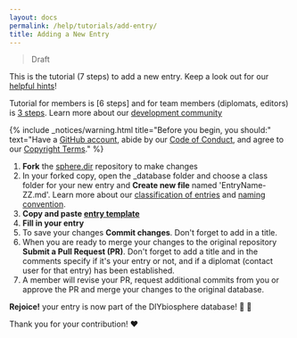 ```yaml
---
layout: docs
permalink: /help/tutorials/add-entry/
title: Adding a New Entry
---
```

> Draft

This is the tutorial (7 steps) to add a new entry. Keep a look out for our [helpful hints]!

Tutorial for members is [6 steps] and for team members (diplomats, editors) is [3 steps]. Learn more about our [development community]

{% include _notices/warning.html title="Before you begin, you should:" text="Have a [GitHub account](https://github.com/join), abide by our [Code of Conduct](http://sphere.diybio.org/about/coc/), and agree to our [Copyright Terms](http://sphere.diybio.org/about/copyright/license/)." %}

1. **Fork** the [sphere.dir] repository to make changes
2. In your forked copy, open the _database folder and choose a class folder for your new entry and **Create new file** named 'EntryName-ZZ.md'. Learn more about our [classification of entries] and [naming convention].
3. **Copy and paste [entry template]**
4. **Fill in your entry**
5. To save your changes **Commit changes**. Don't forget to add in a title.
6. When you are ready to merge your changes to the original repository **Submit a Pull Request (PR)**. Don't forget to add a title and in the comments specify if it's your entry or not, and if a diplomat (contact user for that entry) has been established.
7. A member will revise your PR, request additional commits from you or approve the PR and merge your changes to the original database.

**Rejoice!** your entry is now part of the DIYbiosphere database! :clap: :clap:

Thank you for your contribution! :heart:


[helpful hints]: /help/hints/
[sphere.dir]: https://github.com/DIYbiosphere/sphere.dir
[5 steps]: /help/tutorials/add-entry-member
[3 steps]: /help/tutorials/add-entry-teams
[development community]: #
[entry template]: https://gist.githubusercontent.com/ahuacatl/954444c7f15a27190b0fd52e0021a58c/raw/91412b5ba78fb082b349776cf0a75d3c82f35da0/front-matter-template.md
[classification of entries]: #
[naming convention]: #
[installation]: /help/install/
